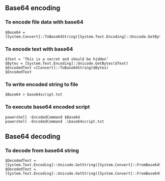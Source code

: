 ## Base64 encoding

### To encode file data with base64 
```
$Base64 = [System.Convert]::ToBase64String([System.Text.Encoding]::Unicode.GetBytes([System.IO.File]::ReadAllText("script.ps1")))
```
### To encode text with base64 
```
$Text = ‘This is a secret and should be hidden’
$Bytes = [System.Text.Encoding]::Unicode.GetBytes($Text)
$EncodedText =[Convert]::ToBase64String($Bytes)
$EncodedText
```

### To write encoded string to file 
```$Base64 > base64script.txt```

### To execute base64 encoded script 
```
powershell -EncodedCommand $Base64
powershell -EncodedCommand .\base64script.txt
```
## Base64 decoding

### To decode from base64 string
```
$DecodedText = [System.Text.Encoding]::Unicode.GetString([System.Convert]::FromBase64String($EncodedText))
$DecodedText = [System.Text.Encoding]::Unicode.GetString([System.Convert]::FromBase64String([System.IO.File]::ReadAllText("base64.txt")))
```

